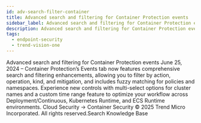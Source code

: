 ```yaml
---
id: adv-search-filter-container
title: Advanced search and filtering for Container Protection events
sidebar_label: Advanced search and filtering for Container Protection events
description: Advanced search and filtering for Container Protection events
tags:
  - endpoint-security
  - trend-vision-one
---
```


 Advanced search and filtering for Container Protection events June 25, 2024 – Container Protection’s Events tab now features comprehensive search and filtering enhancements, allowing you to filter by action, operation, kind, and mitigation, and includes fuzzy matching for policies and namespaces. Experience new controls with multi-select options for cluster names and a custom time range feature to optimize your workflow across Deployment/Continuous, Kubernetes Runtime, and ECS Runtime environments. Cloud Security → Container Security © 2025 Trend Micro Incorporated. All rights reserved.Search Knowledge Base